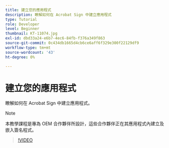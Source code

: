 ```yaml
---
title: 建立您的應用程式
description: 瞭解如何在 Acrobat Sign 中建立應用程式
type: Tutorial
role: Developer
level: Beginner
thumbnail: KT-11074.jpg
exl-id: dbd33a24-e6b7-4ec6-84fb-f376a349f863
source-git-commit: 0c434db1665d4cb6ce6aff6f329e300f22129df9
workflow-type: tm+mt
source-wordcount: '43'
ht-degree: 0%

---
```


# 建立您的應用程式

瞭解如何在 Acrobat Sign 中建立應用程式。

>[!NOTE]
>
>本教學課程是專為 OEM 合作夥伴所設計，這些合作夥伴正在其應用程式內建立及嵌入簽名程式。

>[!VIDEO](https://video.tv.adobe.com/v/347348?hidetitle=true)
